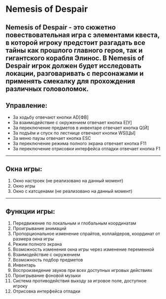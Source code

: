 # Nemesis of Despair

Nemesis of Despair - это сюжетно повествовательная игра с элементами квеста, в которой игроку предстоит разгадать все
тайны как прошлого главного героя, так и гигантского корабля Элинос.
В Nemesis of Despair игрок должен будет исследовать локации, разговаривать с персонажами и применять смекалку для
прохождения различных головоломок.
-----

## Управление:

- За ходьбу отвечают кнопки AD[ФВ]
- За взаимодействие с окружением отвечает кнопка E[У]
- За переключение предметов в инвентаре отвечает кнопка Q[Й]
- За подъём и спуск по лестнице отвечают кнопки WS[ЦЫ]
- За меню паузы отвечает кнопка ESC
- За переключение режима полного экрана отвечает кнопка F11
- За переключение отрисовки интерфейса отладки отвечает кнопка F1
-----

## Окна игры:

1. Окно настроек (не реализовано на данный момент)
2. Окно игры
3. Окно с катсценами (не реализовано на данный момент)
-----

## Функции игры:

1. Передвижение по локальным и глобальным координатам
2. Проигрывание анимаций
3. Пропорциональное изменение спрайтов, коллайдеров, координат от размера окна игры
4. Режим полного экрана
5. Возможность изменения окна игры через изменение переменной
6. Взаимодействие с окружением
7. Возможность подбор предметов
8. Инвентарь
9. Воспроизведение звуков при всех доступных игровых действиях
10. Проигрывание фоновой музыки
11. Система противодействия выходу за игровое поле, доступное игроку
12. Отрисовка интерфейса отладки
